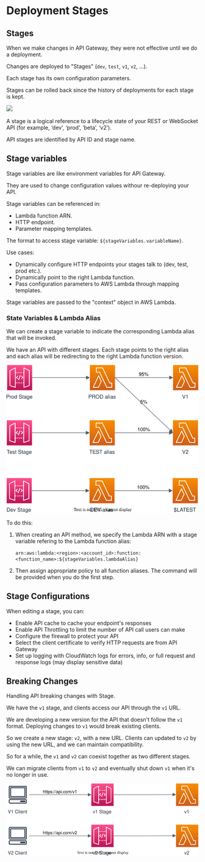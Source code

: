 # Deployment Stages


## Stages

When we make changes in API Gateway, they were not effective until we do a deployment.

Changes are deployed to "Stages" (`dev`, `test`, `v1`, `v2`, ...).

Each stage has its own configuration parameters.

Stages can be rolled back since the history of deployments for each stage is kept.

![](https://digitalcloud.training/wp-content/uploads/2022/01/amazon-api-gateway-stages.jpeg)

A stage is a logical reference to a lifecycle state of your REST or WebSocket API (for example, ‘dev’, ‘prod’, ‘beta’, ‘v2’).

API stages are identified by API ID and stage name.


## Stage variables

Stage variables are like environment variables for API Gateway.

They are used to change configuration values withour re-deploying your API.

Stage variables can be referenced in:
- Lambda function ARN.
- HTTP endpoint.
- Parameter mapping templates.

The format to access stage variable: `${stageVariables.variableName}`.

Use cases:
- Dynamically configure HTTP endpoints your stages talk to (dev, test, prod etc.).
- Dynamically point to the right Lambda function.
- Pass configuration parameters to AWS Lambda through mapping templates.

Stage variables are passed to the "context" object in AWS Lambda.

### State Variables & Lambda Alias

We can create a stage variable to indicate the corresponding Lambda alias that will be invoked.

We have an API with different stages. Each stage points to the right alias and each alias will be redirecting to the right Lambda function version.

![](./stage/stage-var-alias.drawio.svg)

To do this:
1. When creating an API method, we specify the Lambda ARN with a stage variable refering to the Lambda function alias:
    ```
    arn:aws:lambda:<region>:<account_id>:function:<function_name>:${stageVariables.lambdaAlias}
    ```
2. Then assign appropriate policy to all function aliases. The command will be provided when you do the first step.


## Stage Configurations

When editing a stage, you can:
- Enable API cache to cache your endpoint's responses
- Enable API Throttling to limit the number of API call users can make
- Configure the firewall to protect your API
- Select the client certificate to verify HTTP requests are from API Gateway
- Set up logging with CloudWatch logs for errors, info, or full request and response logs (may display sensitive data)


## Breaking Changes

Handling API breaking changes with Stage.

We have the `v1` stage, and clients access our API through the `v1` URL.

We are developing a new version for the API that doesn't follow the `v1` format. Deploying changes to `v1` would break existing clients.

So we create a new stage: `v2`, with a new URL. Clients
can updated to `v2` by using the new URL, and we can maintain compatibility.

So for a while, the `v1` and `v2` can coexist together as two different stages.

We can migrate clients from `v1` to `v2` and eventually shut down `v1` when it's no longer in use.

![](./stage/breaking-changes.drawio.svg)